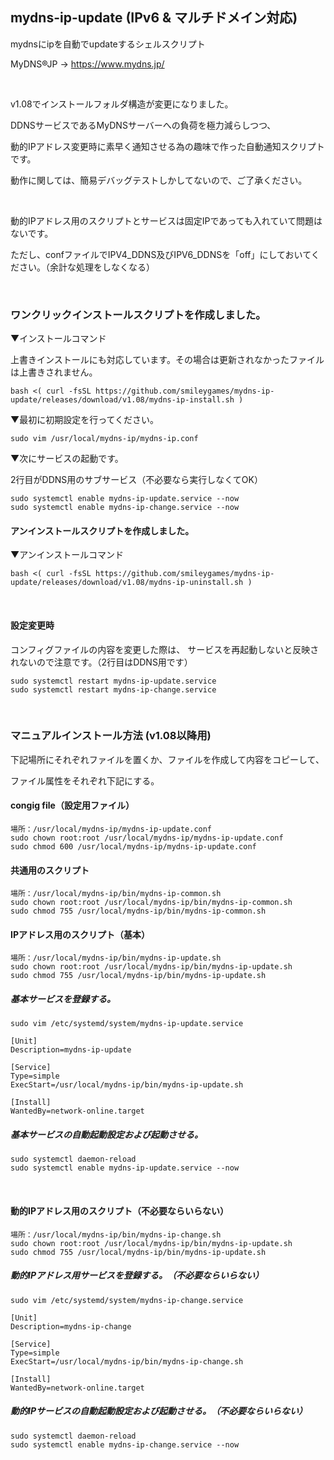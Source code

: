 ## mydns-ip-update (IPv6 & マルチドメイン対応)
mydnsにipを自動でupdateするシェルスクリプト

MyDNS®JP → https://www.mydns.jp/

<br>

v1.08でインストールフォルダ構造が変更になりました。

DDNSサービスであるMyDNSサーバーへの負荷を極力減らしつつ、

動的IPアドレス変更時に素早く通知させる為の趣味で作った自動通知スクリプトです。

動作に関しては、簡易デバッグテストしかしてないので、ご了承ください。

<br>

動的IPアドレス用のスクリプトとサービスは固定IPであっても入れていて問題はないです。

ただし、confファイルでIPV4_DDNS及びIPV6_DDNSを「off」にしておいてください。（余計な処理をしなくなる）

<br>

### ワンクリックインストールスクリプトを作成しました。
▼インストールコマンド

上書きインストールにも対応しています。その場合は更新されなかったファイルは上書きされません。
```
bash <( curl -fsSL https://github.com/smileygames/mydns-ip-update/releases/download/v1.08/mydns-ip-install.sh )
```
▼最初に初期設定を行ってください。
```
sudo vim /usr/local/mydns-ip/mydns-ip.conf
```
▼次にサービスの起動です。

2行目がDDNS用のサブサービス（不必要なら実行しなくてOK）
```
sudo systemctl enable mydns-ip-update.service --now
sudo systemctl enable mydns-ip-change.service --now
```

#### アンインストールスクリプトを作成しました。
▼アンインストールコマンド
```
bash <( curl -fsSL https://github.com/smileygames/mydns-ip-update/releases/download/v1.08/mydns-ip-uninstall.sh )
```

<br>

#### 設定変更時
コンフィグファイルの内容を変更した際は、
サービスを再起動しないと反映されないので注意です。（2行目はDDNS用です）
```
sudo systemctl restart mydns-ip-update.service
sudo systemctl restart mydns-ip-change.service
```

<br>

### マニュアルインストール方法 (v1.08以降用)
下記場所にそれぞれファイルを置くか、ファイルを作成して内容をコピーして、

ファイル属性をそれぞれ下記にする。

#### congig file（設定用ファイル）
```
場所：/usr/local/mydns-ip/mydns-ip-update.conf
sudo chown root:root /usr/local/mydns-ip/mydns-ip-update.conf
sudo chmod 600 /usr/local/mydns-ip/mydns-ip-update.conf
```

#### 共通用のスクリプト
```
場所：/usr/local/mydns-ip/bin/mydns-ip-common.sh
sudo chown root:root /usr/local/mydns-ip/bin/mydns-ip-common.sh
sudo chmod 755 /usr/local/mydns-ip/bin/mydns-ip-common.sh
```

#### IPアドレス用のスクリプト（基本）
```
場所：/usr/local/mydns-ip/bin/mydns-ip-update.sh
sudo chown root:root /usr/local/mydns-ip/bin/mydns-ip-update.sh
sudo chmod 755 /usr/local/mydns-ip/bin/mydns-ip-update.sh
```

##### 基本サービスを登録する。

```
sudo vim /etc/systemd/system/mydns-ip-update.service
```
```
[Unit]
Description=mydns-ip-update

[Service]
Type=simple
ExecStart=/usr/local/mydns-ip/bin/mydns-ip-update.sh

[Install]
WantedBy=network-online.target
```

##### 基本サービスの自動起動設定および起動させる。
```
sudo systemctl daemon-reload
sudo systemctl enable mydns-ip-update.service --now
```

<br>

#### 動的IPアドレス用のスクリプト（不必要ならいらない）

```
場所：/usr/local/mydns-ip/bin/mydns-ip-change.sh
sudo chown root:root /usr/local/mydns-ip/bin/mydns-ip-update.sh
sudo chmod 755 /usr/local/mydns-ip/bin/mydns-ip-update.sh
```

##### 動的IPアドレス用サービスを登録する。（不必要ならいらない）
```
sudo vim /etc/systemd/system/mydns-ip-change.service
```
```
[Unit]
Description=mydns-ip-change

[Service]
Type=simple
ExecStart=/usr/local/mydns-ip/bin/mydns-ip-change.sh

[Install]
WantedBy=network-online.target
```

##### 動的IPサービスの自動起動設定および起動させる。（不必要ならいらない）
```
sudo systemctl daemon-reload
sudo systemctl enable mydns-ip-change.service --now
```
